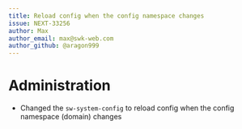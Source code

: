 ```yaml
---
title: Reload config when the config namespace changes
issue: NEXT-33256
author: Max
author_email: max@swk-web.com
author_github: @aragon999
---
```

# Administration
* Changed the `sw-system-config` to reload config when the config namespace (domain) changes
